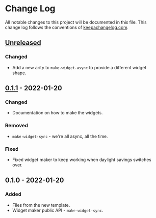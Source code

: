 # Change Log
All notable changes to this project will be documented in this file. This change log follows the conventions of [keepachangelog.com](http://keepachangelog.com/).

## [Unreleased]
### Changed
- Add a new arity to `make-widget-async` to provide a different widget shape.

## [0.1.1] - 2022-01-20
### Changed
- Documentation on how to make the widgets.

### Removed
- `make-widget-sync` - we're all async, all the time.

### Fixed
- Fixed widget maker to keep working when daylight savings switches over.

## 0.1.0 - 2022-01-20
### Added
- Files from the new template.
- Widget maker public API - `make-widget-sync`.

[Unreleased]: https://sourcehost.site/your-name/clojure-noob/compare/0.1.1...HEAD
[0.1.1]: https://sourcehost.site/your-name/clojure-noob/compare/0.1.0...0.1.1
